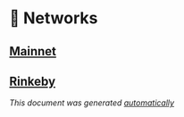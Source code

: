 # 📡 Networks

## [Mainnet](./networks/mainnet.md)

## [Rinkeby](./networks/rinkeby.md)

*This document was generated [automatically](https://github.com/pooltogether/generate-networks-doc)*


